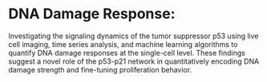 # DNA Damage Response:
Investigating the signaling dynamics of the tumor suppressor p53 using live cell imaging, time series analysis, and machine learning algorithms to quantify DNA damage responses at the single-cell level. These findings suggest a novel role of the p53-p21 network in quantitatively encoding DNA damage strength and fine-tuning proliferation behavior.
